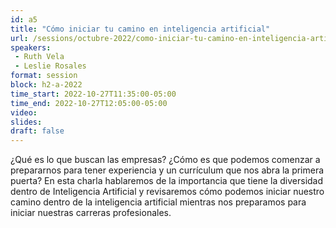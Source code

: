 ```yaml
---
id: a5
title: "Cómo iniciar tu camino en inteligencia artificial"
url: /sessions/octubre-2022/como-iniciar-tu-camino-en-inteligencia-artificial
speakers:
 - Ruth Vela
 - Leslie Rosales
format: session
block: h2-a-2022
time_start: 2022-10-27T11:35:00-05:00
time_end: 2022-10-27T12:05:00-05:00
video:
slides:
draft: false
---
```


¿Qué es lo que buscan las empresas? ¿Cómo es que podemos comenzar a prepararnos para tener experiencia y un currículum que nos abra la primera puerta? En esta charla hablaremos de la importancia que tiene la diversidad dentro de Inteligencia Artificial y revisaremos cómo podemos iniciar nuestro camino dentro de la inteligencia artificial mientras nos preparamos para iniciar nuestras carreras profesionales.